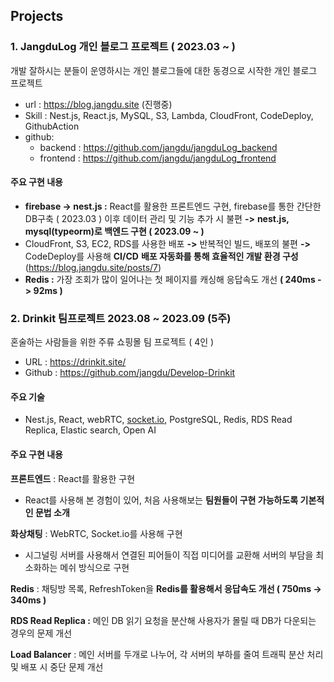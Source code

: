 ## Projects

### 1. JangduLog 개인 블로그 프로젝트 ( 2023.03 ~ )

개발 잘하시는 분들이 운영하시는 개인 블로그들에 대한 동경으로 시작한 개인 블로그 프로젝트

- url : https://blog.jangdu.site (진행중)
- Skill : Nest.js, React.js, MySQL, S3, Lambda, CloudFront, CodeDeploy, GithubAction
- github:
  - backend : https://github.com/jangdu/jangduLog_backend
  - frontend : https://github.com/jangdu/jangduLog_frontend

#### 주요 구현 내용

- **firebase -> nest.js :** React를 활용한 프론트엔드 구현, firebase를 통한 간단한 DB구축 ( 2023.03 ) 이후 데이터 관리 및 기능 추가 시 불편 **->** **nest.js, mysql(typeorm)로 백엔드 구현 ( 2023.09 ~ )**
- CloudFront, S3, EC2, RDS를 사용한 배포 **->** 반복적인 빌드, 배포의 불편 **->** CodeDeploy를 사용해 **CI/CD** **배포 자동화를 통해 효율적인 개발 환경 구성** (https://blog.jangdu.site/posts/7)
- **Redis :** 가장 조회가 많이 일어나는 첫 페이지를 캐싱해 응답속도 개선 **( 240ms -> 92ms )**

### 2. Drinkit   팀프로젝트  2023.08 ~ 2023.09 (5주)

혼술하는 사람들을 위한 주류 쇼핑몰 팀 프로젝트 ( 4인 )

- URL : https://drinkit.site/
- Github : https://github.com/jangdu/Develop-Drinkit

#### 주요 기술

- Nest.js, React, webRTC, [socket.io](http://socket.io), PostgreSQL, Redis, RDS Read Replica, Elastic search, Open AI

#### 주요 구현 내용

**프론트엔드** : React를 활용한 구현

- React를 사용해 본 경험이 있어, 처음 사용해보는 **팀원들이 구현 가능하도록 기본적인 문법 소개**

**화상채팅** : WebRTC, Socket.io를 사용해 구현

- 시그널링 서버를 사용해서 연결된 피어들이 직접 미디어를 교환해 서버의 부담을 최소화하는 메쉬 방식으로 구현

**Redis** : 채팅방 목록, RefreshToken을 **Redis를 활용해서 응답속도 개선 ( 750ms -> 340ms )**

**RDS Read Replica :** 메인 DB 읽기 요청을 분산해 사용자가 몰릴 때 DB가 다운되는 경우의 문제 개선

**Load Balancer** : 메인 서버를 두개로 나누어, 각 서버의 부하를 줄여 트래픽 분산 처리 및 배포 시 중단 문제 개선

[자세히 보기]: https://github.com/jangdu/Develop-Drinkit "자세히 보기"

